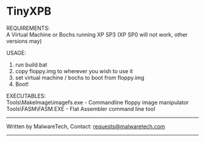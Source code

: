 TinyXPB
=======

REQUIREMENTS:  
A Virtual Machine or Bochs running XP SP3 (XP SP0 will not work, other versions may)


USAGE:  
1. run build.bat
2. copy floppy.img to wherever you wish to use it
4. set virtual machine / bochs to boot from floppy.img
6. Boot!


EXECUTABLES:  
Tools\MakeImage\imagefs.exe - Commandline floppy image manipulator  
Tools\FASM\FASM.EXE - Flat Assembler command line tool  
__________________________________________________________
Written by MalwareTech, Contact: requests@malwaretech.com
__________________________________________________________
